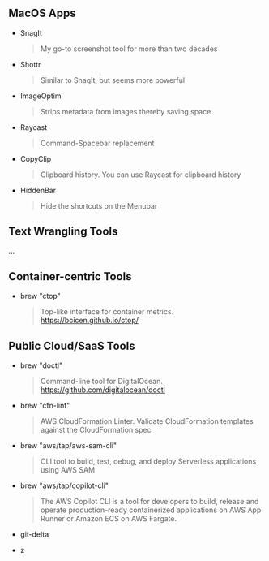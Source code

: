 ## MacOS Apps

- SnagIt
  > My go-to screenshot tool for more than two decades

- Shottr
  > Similar to SnagIt, but seems more powerful

- ImageOptim
  > Strips metadata from images thereby saving space

- Raycast
  > Command-Spacebar replacement

- CopyClip
  > Clipboard history. You can use Raycast for clipboard history

- HiddenBar
  > Hide the shortcuts on the Menubar

## Text Wrangling Tools

...

## Container-centric Tools

- brew "ctop"
  > Top-like interface for container metrics. https://bcicen.github.io/ctop/

## Public Cloud/SaaS Tools

- brew "doctl"

  > Command-line tool for DigitalOcean. https://github.com/digitalocean/doctl

- brew "cfn-lint"

  > AWS CloudFormation Linter. Validate CloudFormation templates against the CloudFormation spec

- brew "aws/tap/aws-sam-cli"

  > CLI tool to build, test, debug, and deploy Serverless applications using AWS SAM

- brew "aws/tap/copilot-cli"
  > The AWS Copilot CLI is a tool for developers to build, release and operate production-ready containerized applications on AWS App Runner or Amazon ECS on AWS Fargate.


- git-delta
- z






